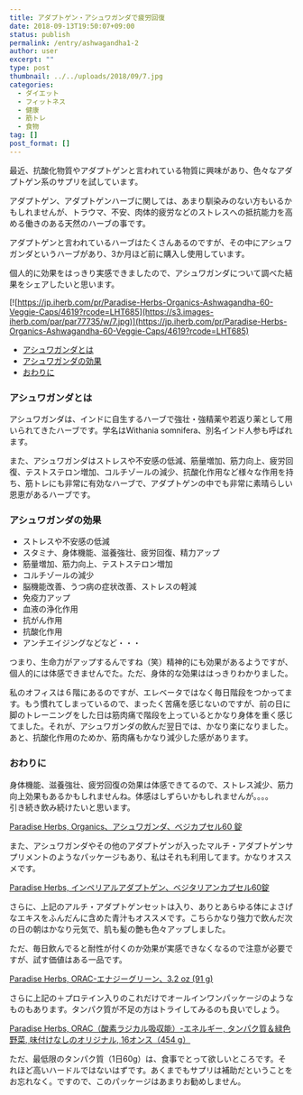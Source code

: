 ```yaml
---
title: アダプトゲン・アシュワガンダで疲労回復
date: 2018-09-13T19:50:07+09:00
status: publish
permalink: /entry/ashwagandha1-2
author: user
excerpt: ""
type: post
thumbnail: ../../uploads/2018/09/7.jpg
categories:
  - ダイエット
  - フィットネス
  - 健康
  - 筋トレ
  - 食物
tag: []
post_format: []
---
```


最近、抗酸化物質やアダプトゲンと言われている物質に興味があり、色々なアダプトゲン系のサプリを試しています。

アダプトゲン、アダプトゲンハーブに関しては、あまり馴染みのない方もいるかもしれませんが、トラウマ、不安、肉体的疲労などのストレスへの抵抗能力を高める働きのある天然のハーブの事です。

アダプトゲンと言われているハーブはたくさんあるのですが、その中にアシュワガンダというハーブがあり、3か月ほど前に購入し使用しています。

個人的に効果をはっきり実感できましたので、アシュワガンダについて調べた結果をシェアしたいと思います。

[![https://jp.iherb.com/pr/Paradise-Herbs-Organics-Ashwagandha-60-Veggie-Caps/4619?rcode=LHT685](https://s3.images-iherb.com/par/par77735/w/7.jpg)](https://jp.iherb.com/pr/Paradise-Herbs-Organics-Ashwagandha-60-Veggie-Caps/4619?rcode=LHT685)

- [アシュワガンダとは](#%E3%82%A2%E3%82%B7%E3%83%A5%E3%83%AF%E3%82%AC%E3%83%B3%E3%83%80%E3%81%A8%E3%81%AF)
- [アシュワガンダの効果](#%E3%82%A2%E3%82%B7%E3%83%A5%E3%83%AF%E3%82%AC%E3%83%B3%E3%83%80%E3%81%AE%E5%8A%B9%E6%9E%9C)
- [おわりに](#%E3%81%8A%E3%82%8F%E3%82%8A%E3%81%AB)

### アシュワガンダとは

アシュワガンダは、インドに自生するハーブで強壮・強精薬や若返り薬として用いられてきたハーブです。学名はWithania somnifera、別名インド人参も呼ばれます。

また、アシュワガンダはストレスや不安感の低減、筋量増加、筋力向上、疲労回復、テストステロン増加、コルチゾールの減少、抗酸化作用など様々な作用を持ち、筋トレにも非常に有効なハーブで、アダプトゲンの中でも非常に素晴らしい恩恵があるハーブです。

### アシュワガンダの効果

- ストレスや不安感の低減
- スタミナ、身体機能、滋養強壮、疲労回復、精力アップ
- 筋量増加、筋力向上、テストステロン増加
- コルチゾールの減少
- 脳機能改善、うつ病の症状改善、ストレスの軽減
- 免疫力アップ
- 血液の浄化作用
- 抗がん作用
- 抗酸化作用
- アンチエイジングなどなど・・・

つまり、生命力がアップするんですね（笑）精神的にも効果があるようですが、個人的には体感できませんでた。ただ、身体的な効果ははっきりわかりました。

私のオフィスは６階にあるのですが、エレベータではなく毎日階段をつかってます。もう慣れてしまっているので、まったく苦痛を感じないのですが、前の日に脚のトレーニングをした日は筋肉痛で階段を上っているとかなり身体を重く感じてました。それが、アシュワガンダの飲んだ翌日では、かなり楽になりました。あと、抗酸化作用のためか、筋肉痛もかなり減少した感があります。

### おわりに

身体機能、滋養強壮、疲労回復の効果は体感できてるので、ストレス減少、筋力向上効果もあるかもしれませんね。体感はしずらいかもしれませんが。。。。  
引き続き飲み続けたいと思います。

[Paradise Herbs, Organics、アシュワガンダ、ベジカプセル60 錠](https://jp.iherb.com/pr/Paradise-Herbs-Organics-Ashwagandha-60-Veggie-Caps/4619?rcode=LHT685)

また、アシュワガンダやその他のアダプトゲンが入ったマルチ・アダプトゲンサプリメントのようなパッケージもあり、私はそれも利用してます。かなりオススメです。

[Paradise Herbs, インペリアルアダプトゲン、ベジタリアンカプセル60錠](https://jp.iherb.com/pr/Paradise-Herbs-Imperial-Adaptogen-60-Vegetarian-Capsules/4230?rcode=LHT685)

さらに、上記のアルチ・アダプトゲンセットは入り、ありとあらゆる体によさげなエキスをふんだんに含めた青汁もオススメです。こちらかなり強力で飲んだ次の日の朝はかなり元気で、肌も髪の艶も色々アップしました。

ただ、毎日飲んでると耐性が付くのか効果が実感できなくなるので注意が必要ですが、試す価値はある一品です。

[Paradise Herbs, ORAC-エナジーグリーン、3.2 oz (91 g)](https://jp.iherb.com/pr/Paradise-Herbs-ORAC-Energy-Greens-3-2-oz-91-g/68200?rcode=LHT685)

さらに上記の＋プロテイン入りのこれだけでオールインワンパッケージのようなものもあります。タンパク質が不足の方はトライしてみるのも良いでしょう。

[Paradise Herbs, ORAC（酸素ラジカル吸収能）-エネルギー, タンパク質＆緑色野菜, 味付けなしのオリジナル, 16オンス（454 g）](https://jp.iherb.com/pr/Paradise-Herbs-ORAC-Energy-Protein-Greens-Original-Unflavored-16-oz-454-g/17988?rec=iherb-pdp-related&rcode=LHT685)

ただ、最低限のタンパク質（1日60g）は、食事でとって欲しいところです。それほど高いハードルではないはずです。あくまでもサプリは補助だということをお忘れなく。ですので、このパッケージはあまりお勧めしません。
